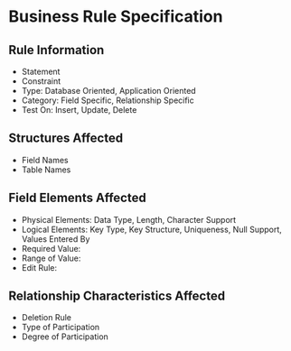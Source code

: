 # Business Rule Specification

## Rule Information

- Statement
- Constraint
- Type: Database Oriented, Application Oriented
- Category: Field Specific, Relationship Specific
- Test On: Insert, Update, Delete

## Structures Affected

- Field Names
- Table Names

## Field Elements Affected

- Physical Elements: Data Type, Length, Character Support
- Logical Elements: Key Type, Key Structure, Uniqueness, Null Support, Values Entered By
- Required Value: 
- Range of Value:
- Edit Rule:

## Relationship Characteristics Affected

- Deletion Rule
- Type of Participation
- Degree of Participation

